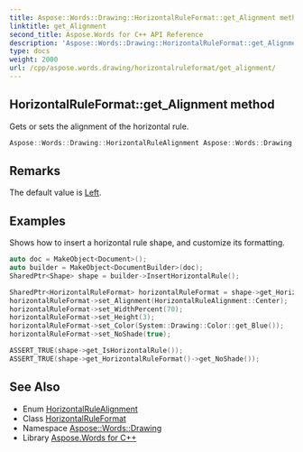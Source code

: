 ```yaml
---
title: Aspose::Words::Drawing::HorizontalRuleFormat::get_Alignment method
linktitle: get_Alignment
second_title: Aspose.Words for C++ API Reference
description: 'Aspose::Words::Drawing::HorizontalRuleFormat::get_Alignment method. Gets or sets the alignment of the horizontal rule in C++.'
type: docs
weight: 2000
url: /cpp/aspose.words.drawing/horizontalruleformat/get_alignment/
---
```

## HorizontalRuleFormat::get_Alignment method


Gets or sets the alignment of the horizontal rule.

```cpp
Aspose::Words::Drawing::HorizontalRuleAlignment Aspose::Words::Drawing::HorizontalRuleFormat::get_Alignment()
```

## Remarks


The default value is [Left](../../horizontalrulealignment/).

## Examples



Shows how to insert a horizontal rule shape, and customize its formatting. 
```cpp
auto doc = MakeObject<Document>();
auto builder = MakeObject<DocumentBuilder>(doc);
SharedPtr<Shape> shape = builder->InsertHorizontalRule();

SharedPtr<HorizontalRuleFormat> horizontalRuleFormat = shape->get_HorizontalRuleFormat();
horizontalRuleFormat->set_Alignment(HorizontalRuleAlignment::Center);
horizontalRuleFormat->set_WidthPercent(70);
horizontalRuleFormat->set_Height(3);
horizontalRuleFormat->set_Color(System::Drawing::Color::get_Blue());
horizontalRuleFormat->set_NoShade(true);

ASSERT_TRUE(shape->get_IsHorizontalRule());
ASSERT_TRUE(shape->get_HorizontalRuleFormat()->get_NoShade());
```

## See Also

* Enum [HorizontalRuleAlignment](../../horizontalrulealignment/)
* Class [HorizontalRuleFormat](../)
* Namespace [Aspose::Words::Drawing](../../)
* Library [Aspose.Words for C++](../../../)
